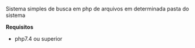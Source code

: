 Sistema simples de busca em php de arquivos em determinada pasta do sistema

**Requisitos**
- php7.4 ou superior
